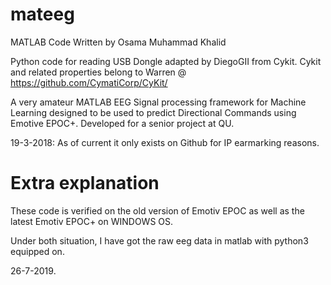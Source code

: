 # mateeg
MATLAB Code Written by Osama Muhammad Khalid

Python code for reading USB Dongle adapted by DiegoGII from Cykit.
Cykit and related properties belong to Warren @ https://github.com/CymatiCorp/CyKit/


A very amateur MATLAB EEG Signal processing framework for Machine Learning designed to be used to predict Directional Commands using Emotive EPOC+.
Developed for a senior project at QU.


19-3-2018:
As of current it only exists on Github for IP earmarking reasons.


# Extra explanation
These code is verified on the old version of Emotiv EPOC as well as the latest Emotiv EPOC+ on WINDOWS OS.

Under both situation, I have got the raw eeg data in matlab with python3 equipped on.

26-7-2019.
